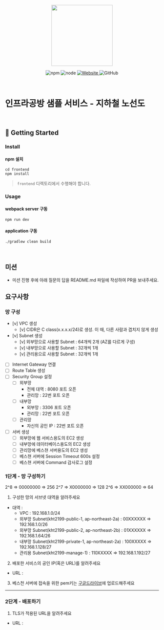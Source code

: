 <p align="center">
    <img width="200px;" src="https://raw.githubusercontent.com/woowacourse/atdd-subway-admin-frontend/master/images/main_logo.png"/>
</p>
<p align="center">
  <img alt="npm" src="https://img.shields.io/badge/npm-%3E%3D%205.5.0-blue">
  <img alt="node" src="https://img.shields.io/badge/node-%3E%3D%209.3.0-blue">
  <a href="https://edu.nextstep.camp/c/R89PYi5H" alt="nextstep atdd">
    <img alt="Website" src="https://img.shields.io/website?url=https%3A%2F%2Fedu.nextstep.camp%2Fc%2FR89PYi5H">
  </a>
  <img alt="GitHub" src="https://img.shields.io/github/license/next-step/atdd-subway-service">
</p>

<br>

# 인프라공방 샘플 서비스 - 지하철 노선도

<br>

## 🚀 Getting Started

### Install
#### npm 설치
```
cd frontend
npm install
```
> `frontend` 디렉토리에서 수행해야 합니다.

### Usage
#### webpack server 구동
```
npm run dev
```
#### application 구동
```
./gradlew clean build
```
<br>

## 미션

* 미션 진행 후에 아래 질문의 답을 README.md 파일에 작성하여 PR을 보내주세요.

## 요구사항

### 망 구성
- [v] VPC 생성
  - [v] CIDR은 C class(x.x.x.x/24)로 생성. 이 때, 다른 사람과 겹치지 않게 생성
- [v] Subnet 생성
  - [v] 외부망으로 사용할 Subnet : 64개씩 2개 (AZ를 다르게 구성)
  - [v] 내부망으로 사용할 Subnet : 32개씩 1개
  - [v] 관리용으로 사용할 Subnet : 32개씩 1개
- [ ] Internet Gateway 연결
- [ ] Route Table 생성
- [ ] Security Group 설정
  - [ ] 외부망
    - 전체 대역 : 8080 포트 오픈
    - 관리망 : 22번 포트 오픈
  - [ ] 내부망
    - 외부망 : 3306 포트 오픈
    - 관리망 : 22번 포트 오픈
  - [ ] 관리망
    - 자신의 공인 IP : 22번 포트 오픈
- [ ] 서버 생성
  - [ ] 외부망에 웹 서비스용도의 EC2 생성
  - [ ] 내부망에 데이터베이스용도의 EC2 생성
  - [ ] 관리망에 베스쳔 서버용도의 EC2 생성
  - [ ] 베스쳔 서버에 Session Timeout 600s 설정
  - [ ] 베스쳔 서버에 Command 감사로그 설정

### 1단계 - 망 구성하기
2^8 => 00000000 => 256
2^7 => X0000000 => 128
2^6 => XX000000 =>  64
1. 구성한 망의 서브넷 대역을 알려주세요
- 대역 : 
  - VPC : 192.168.1.0/24
  - 외부망 Subnet(kht2199-public-1, ap-northeast-2a) : 00XXXXXX => 192.168.1.0/26
  - 외부망 Subnet(kht2199-public-2, ap-northeast-2b) : 01XXXXXX => 192.168.1.64/26
  - 내부망 Subnet(kht2199-private-1, ap-northeast-2a) : 100XXXXX => 192.168.1.128/27
  - 관리용 Subnet(kht2199-manage-1) : 110XXXXX => 192.168.1.192/27
  

2. 배포한 서비스의 공인 IP(혹은 URL)를 알려주세요

- URL : 

3. 베스천 서버에 접속을 위한 pem키는 [구글드라이브](https://drive.google.com/drive/folders/1dZiCUwNeH1LMglp8dyTqqsL1b2yBnzd1?usp=sharing)에 업로드해주세요

---

### 2단계 - 배포하기
1. TLS가 적용된 URL을 알려주세요

- URL : 
